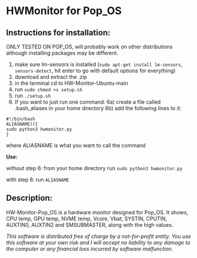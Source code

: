 # HWMonitor for Pop_OS


## Instructions for installation: ##

ONLY TESTED ON POP_OS, will probably work on other distributions although installing packages may be different.
1) make sure lm-sensors is installed (`sudo apt-get install lm-sensors`, `sensors-detect`, hit enter to go with default options for everything)
2) download and extract the .zip
3) in the terminal cd to HW-Monitor-Ubuntu-main
4) run `sudo chmod +x setup.sh`
5) run `./setup.sh`
6) If you want to just run one command: 
6a) create a file called .bash_aliases in your home directory
6b) add the following lines to it:
```
#!/bin/bash
ALIASNAME(){
sudo python3 hwmonitor.py
}
```
where ALIASNAME is what you want to call the command

**Use:**

without step 6: from your home directory run `sudo python3 hwmonitor.py`

with step 6: run `ALIASNAME`

## Description: ##
HW-Monitor-Pop_OS is a hardware monitor designed for Pop_OS.  It shows, CPU temp, GPU temp, NVME temp, Vcore, Vbat, SYSTIN, CPUTIN, AUXTIN0, AUXTIN2 and SMSUBMASTER, along with the high values.

*This software is distributed free of charge by a not-for-profit entity. You use this software at your own risk and I will accept no liability to any damage to the computer or any financial loss incurred by software malfunction.*


